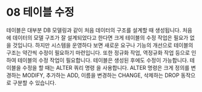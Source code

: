 # 08 테이블 수정 
테이블은 대부분 DB 모델링과 같이 처음 데이터의 구조를 설계할 때 생성됩니다. 처음에 데이터의 모델 구조가 잘 설계되었다고 한다면 크게 테이블의 수정 작업은 필요가 없을 것입니다. 
하지만 시스템을 운영하다 보면 새로운 요구나 기능의 개선으로 테이블의 구조는 약간씩 수정이 필요하기 마련입니다. 또한 정규화 작업, 역정규화 작업 등으로 인하여 테이블의 수정 작업이 필요합니다. 
테이블은 생성된 후에도 수정이 가능합니다. 테이블을 수정을 할 때는 ALTER 쿼리 명령 을 사용합니다. ALTER 명령은 크게 정의를 변경하는 MODIFY, 추가하는 ADD, 이름을 변경하는 CHANGE, 삭제하는 DROP 동작으로 구분할 수 있습니다. 

